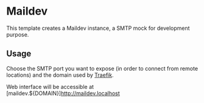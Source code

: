 # Maildev

This template creates a Maildev instance, a SMTP mock for development purpose.

## Usage

Choose the SMTP port you want to expose (in order to connect from remote locations) and the domain used by [Traefik](http://traefik.github.io).

Web interface will be accessible at [maildev.${DOMAIN}]http://maildev.localhost
